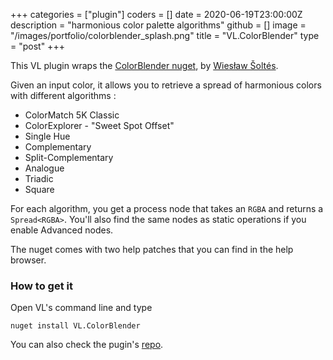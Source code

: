 +++
categories = ["plugin"]
coders = []
date = 2020-06-19T23:00:00Z
description = "harmonious color palette algorithms"
github = []
image = "/images/portfolio/colorblender_splash.png"
title = "VL.ColorBlender"
type = "post"
+++

This VL plugin wraps the [ColorBlender nuget](https://github.com/wieslawsoltes/ColorBlender), by [Wiesław Šoltés](https://github.com/wieslawsoltes).

Given an input color, it allows you to retrieve a spread of harmonious colors with different algorithms :

- ColorMatch 5K Classic
- ColorExplorer - "Sweet Spot Offset"
- Single Hue
- Complementary
- Split-Complementary
- Analogue
- Triadic
- Square

For each algorithm, you get a process node that takes an `RGBA` and returns a `Spread<RGBA>`. You'll also find the same nodes as static operations if you enable Advanced nodes.

The nuget comes with two help patches that you can find in the help browser.

### How to get it

Open VL's command line and type

```
nuget install VL.ColorBlender
```

You can also check the pugin's [repo](https://github.com/sebescudie/VL.ColorBlender).